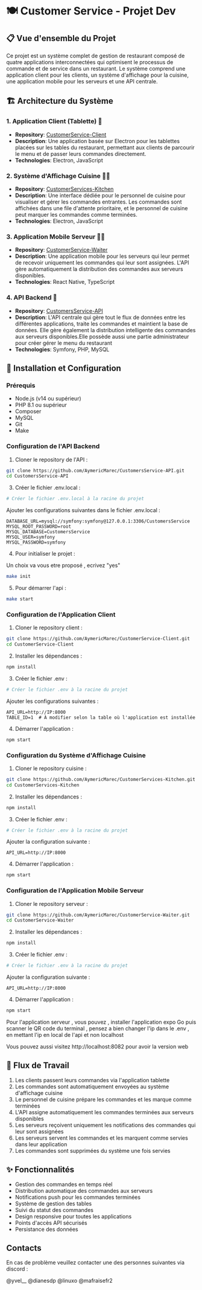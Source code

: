 # 🍽️ Customer Service - Projet Dev

## 📋 Vue d'ensemble du Projet
Ce projet est un système complet de gestion de restaurant composé de quatre applications interconnectées qui optimisent le processus de commande et de service dans un restaurant. Le système comprend une application client pour les clients, un système d'affichage pour la cuisine, une application mobile pour les serveurs et une API centrale.

## 🏗️ Architecture du Système

### 1. Application Client (Tablette) 📱
- **Repository**: [CustomerService-Client](https://github.com/AymericMarec/CustomersService-Client)
- **Description**: Une application basée sur Electron pour les tablettes placées sur les tables du restaurant, permettant aux clients de parcourir le menu et de passer leurs commandes directement.
- **Technologies**: Electron, JavaScript

### 2. Système d'Affichage Cuisine 👨‍🍳
- **Repository**: [CustomerServices-Kitchen](https://github.com/AymericMarec/CustomerServices-Kitchen)
- **Description**: Une interface dédiée pour le personnel de cuisine pour visualiser et gérer les commandes entrantes. Les commandes sont affichées dans une file d'attente prioritaire, et le personnel de cuisine peut marquer les commandes comme terminées.
- **Technologies**: Electron, JavaScript

### 3. Application Mobile Serveur 👨‍💼
- **Repository**: [CustomerService-Waiter](https://github.com/AymericMarec/CustomersService-Waiter)
- **Description**: Une application mobile pour les serveurs qui leur permet de recevoir uniquement les commandes qui leur sont assignées. L'API gère automatiquement la distribution des commandes aux serveurs disponibles.
- **Technologies**: React Native, TypeScript

### 4. API Backend 🔧
- **Repository**: [CustomersService-API](https://github.com/AymericMarec/CustomersService-API)
- **Description**: L'API centrale qui gère tout le flux de données entre les différentes applications, traite les commandes et maintient la base de données. Elle gère également la distribution intelligente des commandes aux serveurs disponibles.Elle possède aussi une partie administrateur pour créer gérer le menu du restaurant
- **Technologies**: Symfony, PHP, MySQL

## 🚀 Installation et Configuration

### Prérequis
- Node.js (v14 ou supérieur)
- PHP 8.1 ou supérieur
- Composer
- MySQL
- Git
- Make

### Configuration de l'API Backend
1. Cloner le repository de l'API :
```bash
git clone https://github.com/AymericMarec/CustomersService-API.git
cd CustomersService-API
```

3. Créer le fichier .env.local :
```bash
# Créer le fichier .env.local à la racine du projet
```

Ajouter les configurations suivantes dans le fichier .env.local :
```env
DATABASE_URL=mysql://symfony:symfony@127.0.0.1:3306/CustomersService
MYSQL_ROOT_PASSWORD=root
MYSQL_DATABASE=CustomersService
MYSQL_USER=symfony
MYSQL_PASSWORD=symfony
```

4. Pour initialiser le projet :

Un choix va vous etre proposé , ecrivez "yes"

```bash
make init
```

5. Pour démarrer l'api :
```bash
make start
```

### Configuration de l'Application Client
1. Cloner le repository client :
```bash
git clone https://github.com/AymericMarec/CustomerService-Client.git
cd CustomerService-Client
```

2. Installer les dépendances :
```bash
npm install
```

3. Créer le fichier .env :
```bash
# Créer le fichier .env à la racine du projet
```

Ajouter les configurations suivantes :
```env
API_URL=http://IP:8000
TABLE_ID=1  # À modifier selon la table où l'application est installée
```

4. Démarrer l'application :
```bash
npm start
```

### Configuration du Système d'Affichage Cuisine
1. Cloner le repository cuisine :
```bash
git clone https://github.com/AymericMarec/CustomerServices-Kitchen.git
cd CustomerServices-Kitchen
```

2. Installer les dépendances :
```bash
npm install
```

3. Créer le fichier .env :
```bash
# Créer le fichier .env à la racine du projet
```

Ajouter la configuration suivante :
```env
API_URL=http://IP:8000
```

4. Démarrer l'application :
```bash
npm start
```

### Configuration de l'Application Mobile Serveur
1. Cloner le repository serveur :
```bash
git clone https://github.com/AymericMarec/CustomerService-Waiter.git
cd CustomerService-Waiter
```

2. Installer les dépendances :
```bash
npm install
```

3. Créer le fichier .env :
```bash
# Créer le fichier .env à la racine du projet
```

Ajouter la configuration suivante :
```env
API_URL=http://IP:8000
```

4. Démarrer l'application :
```bash
npm start
```

Pour l'application serveur , vous pouvez , installer l'application expo Go puis scanner le QR code du terminal , pensez a bien changer l'ip dans le .env , en mettant l'ip en local de l'api et non localhost

Vous pouvez aussi visitez http://localhost:8082 pour avoir la version web

## 🔄 Flux de Travail
1. Les clients passent leurs commandes via l'application tablette
2. Les commandes sont automatiquement envoyées au système d'affichage cuisine
3. Le personnel de cuisine prépare les commandes et les marque comme terminées
4. L'API assigne automatiquement les commandes terminées aux serveurs disponibles
5. Les serveurs reçoivent uniquement les notifications des commandes qui leur sont assignées
6. Les serveurs servent les commandes et les marquent comme servies dans leur application
7. Les commandes sont supprimées du système une fois servies

## ✨ Fonctionnalités
- Gestion des commandes en temps réel
- Distribution automatique des commandes aux serveurs
- Notifications push pour les commandes terminées
- Système de gestion des tables
- Suivi du statut des commandes
- Design responsive pour toutes les applications
- Points d'accès API sécurisés
- Persistance des données

## Contacts

En cas de problème veuillez contacter une des personnes suivantes via discord :

@yvel__
@dianesdp
@linuxo
@mafraisefr2